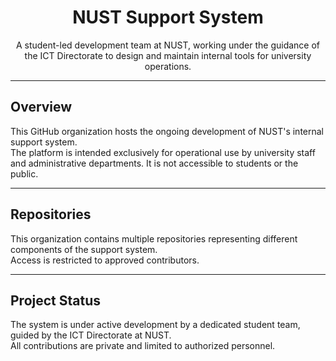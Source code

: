 <h1 align="center">NUST Support System</h1>

<p align="center">
A student-led development team at NUST, working under the guidance of the ICT Directorate to design and maintain internal tools for university operations.
</p>

---

## Overview

This GitHub organization hosts the ongoing development of NUST's internal support system.  
The platform is intended exclusively for operational use by university staff and administrative departments. It is not accessible to students or the public.

---

## Repositories

This organization contains multiple repositories representing different components of the support system.  
Access is restricted to approved contributors.

---

## Project Status

The system is under active development by a dedicated student team, guided by the ICT Directorate at NUST.  
All contributions are private and limited to authorized personnel.

